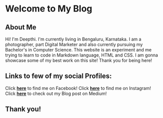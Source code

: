 # Welcome to My Blog 

## About Me 

Hi! I'm Deepthi. I'm currently living in Bengaluru, Karnataka. I am a photographer, part Digital Marketer and also currently pursuing my Bachelor's in Computer Science. 
This website is an experiment and me trying to learn to code in Markdown language, HTML and CSS. I am gonna showcase some of my best work on this site!
Thank you for being here! 

## Links to few of my social Profiles:

Click **[here](https://www.facebook.com/deepthi.korovadi.3/)** to find me on Facebook!
Click **[here](https://www.instagram.com/canonnalli/)** to find me on Instagram!
Click **[here](https://medium.com/@deepthihathwar12/my-journey-with-mental-health-how-quarantine-was-boon-f83df4db278b)** to check out my Blog post on Medium!

## Thank you! 
